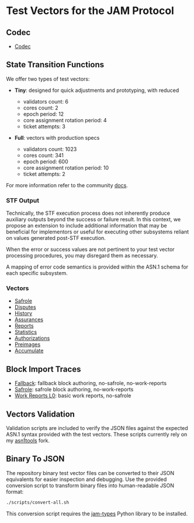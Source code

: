 # Test Vectors for the JAM Protocol

## Codec
 
- [Codec](./codec/README.md)

## State Transition Functions

We offer two types of test vectors:

- **Tiny**: designed for quick adjustments and prototyping, with reduced
  - validators count: 6
  - cores count: 2
  - epoch period: 12
  - core assignment rotation period: 4
  - ticket attempts: 3

- **Full**: vectors with production specs
  - validators count: 1023
  - cores count: 341
  - epoch period: 600
  - core assignment rotation period: 10
  - ticket attempts: 2

For more information refer to the community [docs](https://docs.jamcha.in/basics/chain-spec).

### STF Output

Technically, the STF execution process does not inherently produce auxiliary
outputs beyond the success or failure result. In this context, we propose
an extension to include additional information that may be beneficial for
implementors or useful for executing other subsystems reliant on values
generated post-STF execution.

When the error or success values are not pertinent to your test vector
processing procedures, you may disregard them as necessary.

A mapping of error code semantics is provided within the ASN.1 schema for each
specific subsystem.

### Vectors

- [Safrole](./stf/safrole/README.md)
- [Disputes](./stf/disputes/README.md)
- [History](./stf/history/README.md)
- [Assurances](./stf/assurances/README.md)
- [Reports](./stf/reports/README.md)
- [Statistics](./stf/statistics/README.md)
- [Authorizations](./stf/authorizations/README.md)
- [Preimages](./stf/preimages/README.md)
- [Accumulate](./stf/accumulate/README.md)

## Block Import Traces

- [Fallback](./traces/fallback): fallback block authoring, no-safrole, no-work-reports
- [Safrole](./traces/safrole): safrole block authoring, no-work-reports
- [Work Reports L0](./traces/reports-l0): basic work reports, no-safrole

## Vectors Validation

Validation scripts are included to verify the JSON files against the expected
ASN.1 syntax provided with the test vectors. These scripts currently rely on my
[asn1tools](https://github.com/davxy/asn1tools) fork.

## Binary To JSON

The repository binary test vector files can be converted to their JSON
equivalents for easier inspection and debugging. Use the provided conversion
script to transform binary files into human-readable JSON format:

```bash
./scripts/convert-all.sh
```

This conversion script requires the [jam-types](https://github.com/davxy/jam-types)
Python library to be installed.
